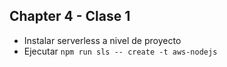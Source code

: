 ##  Chapter 4 - Clase 1
- Instalar serverless a nivel de proyecto
- Ejecutar `npm run sls -- create -t aws-nodejs`